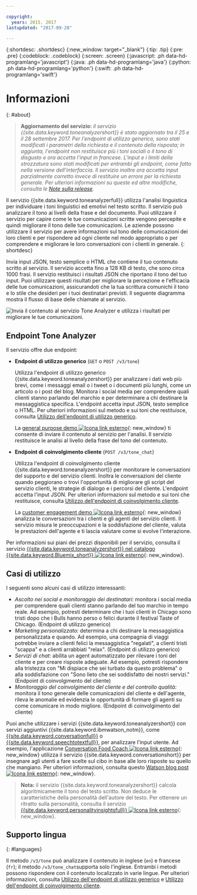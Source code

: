 ```yaml
---

copyright:
  years: 2015, 2017
lastupdated: "2017-09-28"

---
```


{:shortdesc: .shortdesc}
{:new_window: target="_blank"}
{:tip: .tip}
{:pre: .pre}
{:codeblock: .codeblock}
{:screen: .screen}
{:javascript: .ph data-hd-programlang='javascript'}
{:java: .ph data-hd-programlang='java'}
{:python: .ph data-hd-programlang='python'}
{:swift: .ph data-hd-programlang='swift'}

# Informazioni
{: #about}

> **Aggiornamento del servizio:** *il servizio {{site.data.keyword.toneanalyzershort}} è stato aggiornato tra il 25 e il 28 settembre 2017. Per l'endpoint di utilizzo generico, sono stati modificati i parametri della richiesta e il contenuto della risposta; in aggiunta, l'endpoint non restituisce più i toni sociali o il tono di disgusto e ora accetta l'input in francese. L'input e i limiti della strozzatura sono stati modificati per entrambi gli endpoint, come fatto nella versione dell'interfaccia. Il servizio inoltre ora accetta input parzialmente corretto invece di restituire un errore per la richiesta generale. Per ulteriori informazioni su queste ed altre modifiche, consulta le [Note sulla release](/docs/services/tone-analyzer/release-notes.html).*

Il servizio {{site.data.keyword.toneanalyzerfull}} utilizza l'analisi linguistica per individuare i toni linguistici ed emotivi nel testo scritto. Il servizio può analizzare il tono ai livelli della frase e del documento. Puoi utilizzare il servizio per capire come le tue comunicazioni scritte vengono percepite e quindi migliorare il tono delle tue comunicazioni. Le aziende possono utilizzare il servizio per avere informazioni sul tono delle comunicazioni dei loro clienti e per rispondere ad ogni cliente nel modo appropriato o per comprendere e migliorare le loro conversazioni con i clienti in generale.
{: shortdesc}

Invia input JSON, testo semplice o HTML che contiene il tuo contenuto scritto al servizio. Il servizio accetta fino a 128 KB di testo, che sono circa 1000 frasi. Il servizio restituisci i risultati JSON che riportano il tono del tuo input. Puoi utilizzare questi risultati per migliorare la percezione e l'efficacia delle tue comunicazioni, assicurandoti che la tua scrittura comunichi il tono e lo stile che desideri per i tuoi destinatari previsti. Il seguente diagramma mostra il flusso di base delle chiamate al servizio.

![Invia il contenuto al servizio Tone Analyzer e utilizza i risultati per migliorare le tue comunicazioni.](images/tone-analyzer.png)

## Endpoint Tone Analyzer

Il servizio offre due endpoint:

-   **Endpoint di utilizzo generico** (`GET` o `POST /v3/tone`)

    Utilizza l'endpoint di utilizzo generico {{site.data.keyword.toneanalyzershort}} per analizzare i dati web più brevi, come i messaggi email o i tweet o i documenti più lunghi, come un articolo o i post del blog. Monitora i social media per comprendere quali clienti stanno parlando del marchio e per determinare a chi destinare la messaggistica specifica. L'endpoint accetta input JSON, testo semplice o HTML. Per ulteriori informazioni sul metodo e sui toni che restituisce, consulta [Utilizzo dell'endpoint di utilizzo generico](/docs/services/tone-analyzer/using-tone.html).

    La [general purpose demo ![Icona link esterno](../../icons/launch-glyph.svg "Icona link esterno")](https://tone-analyzer-demo.ng.bluemix.net/){: new_window} ti consente di inviare il contenuto al servizio per l'analisi. Il servizio restituisce le analisi al livello della frase del tono del contenuto.
-   **Endpoint di coinvolgimento cliente** (`POST /v3/tone_chat`)

    Utilizza l'endpoint di coinvolgimento cliente {{site.data.keyword.toneanalyzershort}} per monitorare le conversazioni del supporto e del servizio clienti. Inoltra le conversazioni del cliente quando peggiorano o trovi l'opportunità di migliorare gli script del servizio clienti, le strategie di dialogo e i percorsi del cliente. L'endpoint accetta l'input JSON. Per ulteriori informazioni sul metodo e sui toni che restituisce, consulta [Utilizzo dell'endpoint di coinvolgimento cliente](/docs/services/tone-analyzer/using-tone-chat.html).

    La [customer engagement demo ![Icona link esterno](../../icons/launch-glyph.svg "Icona link esterno")](http://customer-engagement-analytics.mybluemix.net/){: new_window} analizza le conversazioni tra i clienti e gli agenti del servizio clienti. Il servizio misura le preoccupazioni e la soddisfazione del cliente, valuta le prestazioni dell'agente e ti lascia valutare come si evolve l'interazione.

Per informazioni sui piani dei prezzi disponibili per il servizio, consulta il servizio [{{site.data.keyword.toneanalyzershort}} nel catalogo {{site.data.keyword.Bluemix_short}} ![Icona link esterno](../../icons/launch-glyph.svg "Icona link esterno")](https://console.ng.bluemix.net/catalog/services/tone-analyzer){: new_window}.

## Casi di utilizzo

I seguenti sono alcuni casi di utilizzo interessanti:

-   *Ascolto nei social e monitoraggio dei destinatari:* monitora i social media per comprendere quali clienti stanno parlando del tuo marchio in tempo reale. Ad esempio, potresti determinare che i tuoi clienti in Chicago sono tristi dopo che i Bulls hanno perso o felici durante il festival Taste of Chicago. (Endpoint di utilizzo generico)
-   *Marketing personalizzato:* determina a chi destinare la messaggistica personalizzata e quando. Ad esempio, una compagnia di viaggi potrebbe inviare a clienti felici la messaggistica "regalati", a clienti tristi "scappa" e a clienti arrabbiati "relax". (Endpoint di utilizzo generico)
-   *Servizi di chat:* abilita un agent automatizzato per rilevare i toni del cliente e per creare risposte adeguate. Ad esempio, potresti rispondere alla tristezza con "Mi dispiace che sei turbato da questo problema" o alla soddisfazione con "Sono lieto che sei soddisfatto dei nostri servizi." (Endpoint di coinvolgimento del cliente)
-   *Monitoraggio del coinvolgimento del cliente e del controllo qualità:* monitora il tono generale delle comunicazioni del cliente e dell'agente, rileva le anomalie ed evidenzia le opportunità di formare gli agenti su come comunicare in modo migliore. (Endpoint di coinvolgimento del cliente)

Puoi anche utilizzare i servizi {{site.data.keyword.toneanalyzershort}} con servizi aggiuntivi {{site.data.keyword.ibmwatson_notm}}, come [{{site.data.keyword.conversationfull}}](https://console.bluemix.net/docs/services/conversation/index.html) o [{{site.data.keyword.speechtotextfull}}](https://console.bluemix.net/docs/services/speech-to-text/index.html), per analizzare l'input utente. Ad esempio, l'applicazione [Conversation Food Coach ![Icona link esterno](../../icons/launch-glyph.svg "Icona link esterno")](https://food-coach.mybluemix.net/){: new_window} utilizza il servizio {{site.data.keyword.conversationshort}} per insegnare agli utenti a fare scelte sul cibo in base alle loro risposte su quello che mangiano. Per ulteriori informazioni, consulta questo [Watson blog post ![Icona link esterno](../../icons/launch-glyph.svg "Icona link esterno")](https://developer.ibm.com/watson/blog/2016/10/17/creating-a-compassionate-conversational-agent-using-watson-tone-analyzer-and-watson-conversation-services/){: new_window}.

> **Nota:** il servizio {{site.data.keyword.toneanalyzershort}} calcola algoritmicamente il tono del testo scritto. Non deduce le caratteristiche della personalità dell'autore del testo. Per ottenere un ritratto sulla personalità, consulta il servizio [{{site.data.keyword.personalityinsightsfull}} ![Icona link esterno](../../icons/launch-glyph.svg "Icona link esterno")](https://console.bluemix.net/docs/services/personality-insights/index.html){: new_window}.

## Supporto lingua
{: #languages}

Il metodo `/v3/tone` può analizzare il contenuto in inglese (`en`) e francese (`fr`); il metodo `/v3/tone_chat`supporta solo l'inglese. Entrambi i metodi possono rispondere con il contenuto localizzato in varie lingue. Per ulteriori informazioni, consulta [Utilizzo dell'endpoint di utilizzo generico](/docs/services/tone-analyzer/using-tone.html) e [Utilizzo dell'endpoint di coinvolgimento cliente](/docs/services/tone-analyzer/using-tone-chat.html).
